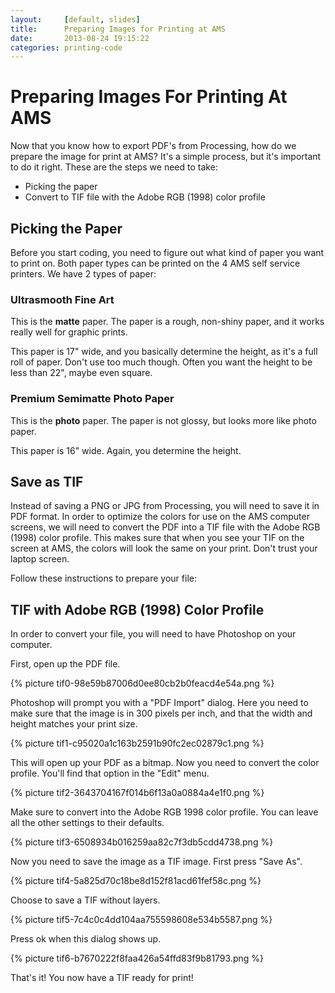 ```yaml
---
layout:     [default, slides]
title:      Preparing Images for Printing at AMS
date:       2013-08-24 19:15:22
categories: printing-code
---
```


Preparing Images For Printing At AMS
====================================

Now that you know how to export PDF's from Processing, how do we prepare the image for print at AMS? It's a simple process, but it's important to do it right. These are the steps we need to take:

* Picking the paper
* Convert to TIF file with the Adobe RGB (1998) color profile


Picking the Paper
-----------------

Before you start coding, you need to figure out what kind of paper you want to print on. Both paper types can be printed on the 4 AMS self service printers. We have 2 types of paper:

### Ultrasmooth Fine Art

This is the **matte** paper. The paper is a rough, non-shiny paper, and it works really well for graphic prints.

This paper is 17" wide, and you basically determine the height, as it's a full roll of paper. Don't use too much though. Often you want the height to be less than 22", maybe even square.

### Premium Semimatte Photo Paper

This is the **photo** paper. The paper is not glossy, but looks more like photo paper.

This paper is 16" wide. Again, you determine the height.


Save as TIF
-----------

Instead of saving a PNG or JPG from Processing, you will need to save it in PDF format. In order to optimize the colors for use on the AMS computer screens, we will need to convert the PDF into a TIF file with the Adobe RGB (1998) color profile. This makes sure that when you see your TIF on the screen at AMS, the colors will look the same on your print. Don't trust your laptop screen.

Follow these instructions to prepare your file:


TIF with Adobe RGB (1998) Color Profile
---------------------------------------

In order to convert your file, you will need to have Photoshop on your computer.

First, open up the PDF file.

{% picture tif0-98e59b87006d0ee80cb2b0feacd4e54a.png %}

Photoshop will prompt you with a "PDF Import" dialog. Here you need to make sure that the image is in 300 pixels per inch, and that the width and height matches your print size.

{% picture tif1-c95020a1c163b2591b90fc2ec02879c1.png %}

This will open up your PDF as a bitmap. Now you need to convert the color profile. You'll find that option in the "Edit" menu.

{% picture tif2-3643704167f014b6f13a0a0884a4e1f0.png %}

Make sure to convert into the Adobe RGB 1998 color profile. You can leave all the other settings to their defaults.

{% picture tif3-6508934b016259aa82c7f3db5cdd4738.png %}

Now you need to save the image as a TIF image. First press "Save As".

{% picture tif4-5a825d70c18be8d152f81acd61fef58c.png %}

Choose to save a TIF without layers.

{% picture tif5-7c4c0c4dd104aa755598608e534b5587.png %}

Press ok when this dialog shows up.

{% picture tif6-b7670222f8faa426a54ffd83f9b81793.png %}

That's it! You now have a TIF ready for print!